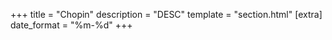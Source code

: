 +++
title = "Chopin"
description = "DESC"
template = "section.html"
[extra]
date_format = "%m-%d"
+++
